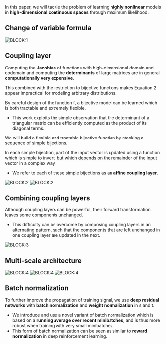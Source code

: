 In this paper, we will tackle the problem of learning **highly nonlinear** models in **high-dimensional** **continuous spaces** through maximum likelihood.

## Change of variable formula
![BLOCK:1](./Notes/1/1.jpg)

## Coupling layer
Computing the **Jacobian** of functions with high-dimensional domain and codomain and computing the **determinants** of large matrices are in general **computationally very expensive**.

This combined with the restriction to bijective functions makes Equation 2 appear impractical for modeling arbitrary distributions.

By careful design of the function f, a bijective model can be learned which is both tractable and extremely flexible.
  - This work exploits the simple observation that the determinant of a triangular matrix can be efficiently computed as the product of its diagonal terms.

We will build a flexible and tractable bijective function by stacking a sequence of simple bijections.

In each simple bijection, part of the input vector is updated using a function which is simple to invert, but which depends on the remainder of the input vector in a complex way.
  - We refer to each of these simple bijections as an **affine coupling layer**. 

![BLOCK:2](./Notes/2/1.jpg)
![BLOCK:2](./Notes/2/2.jpg)

## Combining coupling layers
Although coupling layers can be powerful, their forward transformation leaves some components unchanged.
  - This difficulty can be overcome by composing coupling layers in an alternating pattern, such that the components that are left unchanged in one coupling layer are updated in the next.

![BLOCK:3](./Notes/3/1.jpg)

## Multi-scale architecture

![BLOCK:4](./Notes/4/1.jpg)
![BLOCK:4](./Notes/4/2.jpg)
![BLOCK:4](./Notes/4/3.jpg)

## Batch normalization
To further improve the propagation of training signal, we use **deep residual networks** with **batch normalization** and **weight normalization** in s and t.
  - We introduce and use a novel variant of batch normalization which is based on a **running average over recent minibatches**, and is thus more robust when training with very small minibatches.
  - This form of batch normalization can be seen as similar to **reward normalization** in deep reinforcement learning.
